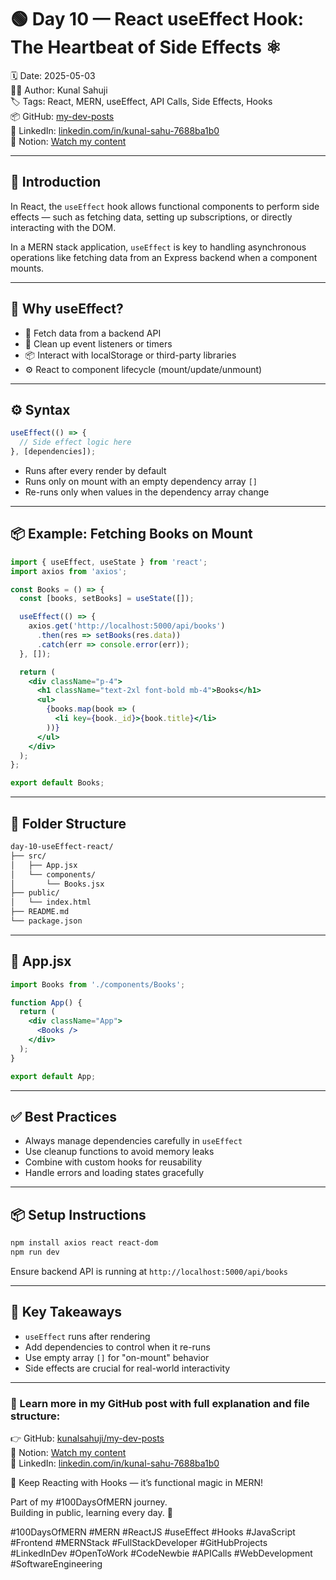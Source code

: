 # 🟢 Day 10 — React useEffect Hook: The Heartbeat of Side Effects ⚛️

🗓️ Date: 2025-05-03  
👨‍💻 Author: Kunal Sahuji  
🏷️ Tags: React, MERN, useEffect, API Calls, Side Effects, Hooks  
📦 GitHub: [my-dev-posts](https://github.com/Kunalsahuji/my-dev-posts/tree/main/day-10-useEffect/README.md)  
🔗 LinkedIn: [linkedin.com/in/kunal-sahu-7688ba1b0](https://www.linkedin.com/in/kunal-sahu-7688ba1b0)  
📌 Notion: [Watch my content](https://www.notion.so/1dff7c6ce1bb803787fbddd34e422ab4?v=1e0f7c6ce1bb8052b14c000cb57448ee&pvs=4)

---

## 📌 Introduction

In React, the `useEffect` hook allows functional components to perform side effects — such as fetching data, setting up subscriptions, or directly interacting with the DOM.

In a MERN stack application, `useEffect` is key to handling asynchronous operations like fetching data from an Express backend when a component mounts.

---

## 🚀 Why useEffect?

- 📡 Fetch data from a backend API
- 🧹 Clean up event listeners or timers
- 📦 Interact with localStorage or third-party libraries
- ⚙️ React to component lifecycle (mount/update/unmount)

---

## ⚙️ Syntax

```jsx
useEffect(() => {
  // Side effect logic here
}, [dependencies]);
```

- Runs after every render by default
- Runs only on mount with an empty dependency array `[]`
- Re-runs only when values in the dependency array change

---

## 📦 Example: Fetching Books on Mount

```jsx
import { useEffect, useState } from 'react';
import axios from 'axios';

const Books = () => {
  const [books, setBooks] = useState([]);

  useEffect(() => {
    axios.get('http://localhost:5000/api/books')
      .then(res => setBooks(res.data))
      .catch(err => console.error(err));
  }, []);

  return (
    <div className="p-4">
      <h1 className="text-2xl font-bold mb-4">Books</h1>
      <ul>
        {books.map(book => (
          <li key={book._id}>{book.title}</li>
        ))}
      </ul>
    </div>
  );
};

export default Books;
```

---

## 📁 Folder Structure

```bash
day-10-useEffect-react/
├── src/
│   ├── App.jsx
│   └── components/
│       └── Books.jsx
├── public/
│   └── index.html
├── README.md
└── package.json
```

---

## 📄 App.jsx

```jsx
import Books from './components/Books';

function App() {
  return (
    <div className="App">
      <Books />
    </div>
  );
}

export default App;
```

---

## ✅ Best Practices

- Always manage dependencies carefully in `useEffect`
- Use cleanup functions to avoid memory leaks
- Combine with custom hooks for reusability
- Handle errors and loading states gracefully

---

## 📦 Setup Instructions

```bash
npm install axios react react-dom
npm run dev
```

Ensure backend API is running at `http://localhost:5000/api/books`

---

## 🧠 Key Takeaways

- `useEffect` runs after rendering
- Add dependencies to control when it re-runs
- Use empty array `[]` for "on-mount" behavior
- Side effects are crucial for real-world interactivity

---

### 🔗 Learn more in my GitHub post with full explanation and file structure:

👉 GitHub: [kunalsahuji/my-dev-posts](https://github.com/Kunalsahuji/my-dev-posts)  
📌 Notion: [Watch my content](https://www.notion.so/1dff7c6ce1bb803787fbddd34e422ab4?v=1e0f7c6ce1bb8052b14c000cb57448ee&pvs=4)  
🔗 LinkedIn: [linkedin.com/in/kunal-sahu-7688ba1b0](https://www.linkedin.com/in/kunal-sahu-7688ba1b0)

🎯 Keep Reacting with Hooks — it’s functional magic in MERN!

Part of my #100DaysOfMERN journey.  
Building in public, learning every day. 🚀

#100DaysOfMERN #MERN #ReactJS #useEffect #Hooks #JavaScript #Frontend #MERNStack #FullStackDeveloper #GitHubProjects #LinkedInDev #OpenToWork #CodeNewbie #APICalls #WebDevelopment #SoftwareEngineering

